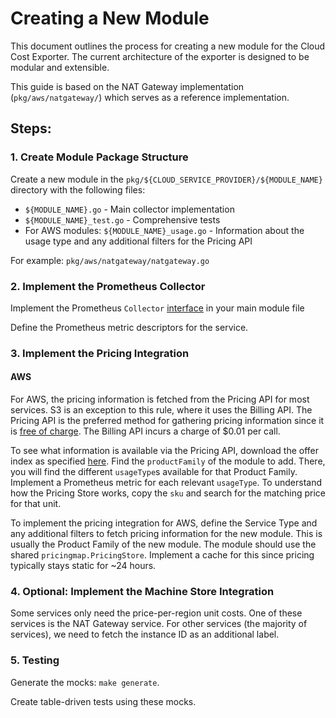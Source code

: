 # Creating a New Module

This document outlines the process for creating a new module for the Cloud Cost Exporter.
The current architecture of the exporter is designed to be modular and extensible.

This guide is based on the NAT Gateway implementation (`pkg/aws/natgateway/`) which serves as a reference implementation.

## Steps:

### 1. Create Module Package Structure
Create a new module in the `pkg/${CLOUD_SERVICE_PROVIDER}/${MODULE_NAME}` directory with the following files:
- `${MODULE_NAME}.go` - Main collector implementation
- `${MODULE_NAME}_test.go` - Comprehensive tests
- For AWS modules: `${MODULE_NAME}_usage.go` - Information about the usage type and any additional filters for the Pricing API

For example: `pkg/aws/natgateway/natgateway.go`

### 2. Implement the Prometheus Collector

Implement the Prometheus `Collector` [interface](https://github.com/grafana/cloudcost-exporter/blob/main/pkg/provider/provider.go) in your main module file

Define the Prometheus metric descriptors for the service.

### 3. Implement the Pricing Integration

#### AWS

For AWS, the pricing information is fetched from the Pricing API for most services. S3 is an exception to this rule, where it uses the Billing API.
The Pricing API is the preferred method for gathering pricing information since it is [free of charge](https://aws.amazon.com/blogs/aws/aws-price-list-api-update-regional-price-lists/).
The Billing API incurs a charge of $0.01 per call.

To see what information is available via the Pricing API, download the offer index as specified [here](https://aws.amazon.com/blogs/aws/aws-price-list-api-update-regional-price-lists/).
Find the `productFamily` of the module to add.
There, you will find the different `usageType`s available for that Product Family.
Implement a Prometheus metric for each relevant `usageType`.
To understand how the Pricing Store works, copy the `sku` and search for the matching price for that unit.

To implement the pricing integration for AWS, define the Service Type and any additional filters to fetch pricing information for the new module.
This is usually the Product Family of the new module.
The module should use the shared `pricingmap.PricingStore`.
Implement a cache for this since pricing typically stays static for ~24 hours.

### 4. Optional: Implement the Machine Store Integration

Some services only need the price-per-region unit costs. One of these services is the NAT Gateway service.
For other services (the majority of services), we need to fetch the instance ID as an additional label.

### 5. Testing

Generate the mocks: `make generate`.

Create table-driven tests using these mocks.
